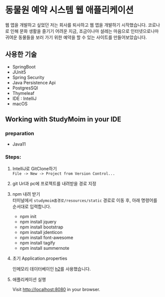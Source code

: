 # 동물원 예약 시스템 웹 애플리케이션
웹 앱을 개발하고 싶었던 저는 회사를 퇴사하고 웹 앱을 개발하기 시작했습니다. 코로나로 인해 문화 생활을 즐기기 어려운 지금, 조금이나마 설레는 마음으로 인터넷으로나마 귀여운 동물들을 보러 가기 위한 예약을 할 수 있는 사이트를 만들어보았습니다.

## 사용한 기술

- SpringBoot
- JUnit5
- Spring Security
- Java Persistence Api
- PostgresSQl
- Thymeleaf
- IDE : IntelliJ
- macOS

## Working with StudyMoim in your IDE
### preparation

- Java11



### Steps:

1) IntelliJ로 GitClone하기<br>
`File -> New -> Project from Version Control...`

2) git Url과 pc에 프로젝트를 내려받을 경로 지정

3) npm 내려 받기<br>
터미널에서 `studymoim홈경로/resources/static` 경로로 이동 후, 아래 명령어를 순서대로 입력합니다.
    - npm init
    - npm install jquery
    - npm install bootstrap
    - npm install jdenticon
    - npm install font-awesome
    - npm install tagify
    - npm install summernote
4) 초기 Application.properties

    인메모리 데이터베이인 [h2](https://www.h2database.com/html/main.html
)를 사용했습니다.

4) 애플리케이션 실행

    Visit [http://localhost:8080](http://localhost:8080) in your browser.






